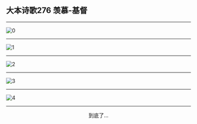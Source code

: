 
## 大本诗歌276 羡慕-基督
        
<div id="aplayer0"></div>

---

<img alt="0" data-original="https://cdn.jsdelivr.net/gh/k34869/shi/data/d0275/0">

---

<img alt="1" data-original="https://cdn.jsdelivr.net/gh/k34869/shi/data/d0275/1">

---

<img alt="2" data-original="https://cdn.jsdelivr.net/gh/k34869/shi/data/d0275/2">

---

<img alt="3" data-original="https://cdn.jsdelivr.net/gh/k34869/shi/data/d0275/3">

---

<img alt="4" data-original="https://cdn.jsdelivr.net/gh/k34869/shi/data/d0275/4">

---

<p style="text-align: center">到底了...</p>

<script src="/js/dist-view.js"></script>

<script>
MAIN.id = 'd0275';
        
const ap0 = new APlayer({
    container: document.getElementById('aplayer0'),
    volume: 1,
    loop: 'none',
    preload: 'none',
    audio: [{
        name: '大本诗歌276.mp3',
        artist: '大本诗歌',
        url: 'https://res.wx.qq.com/voice/getvoice?mediaid=MzI0NTk3MDM5M18yMjQ3NDkwOTQ2',
        cover: '/favicon'
    }]
});
</script>
